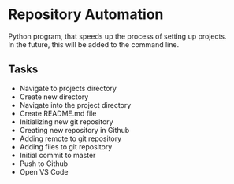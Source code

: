 # Repository Automation

Python program, that speeds up the process of setting up projects.  
In the future, this will be added to the command line.

## Tasks
* Navigate to projects directory
* Create new directory
* Navigate into the project directory
* Create README.md file
* Initializing new git repository
* Creating new repository in Github
* Adding remote to git repository
* Adding files to git repository
* Initial commit to master
* Push to Github
* Open VS Code
